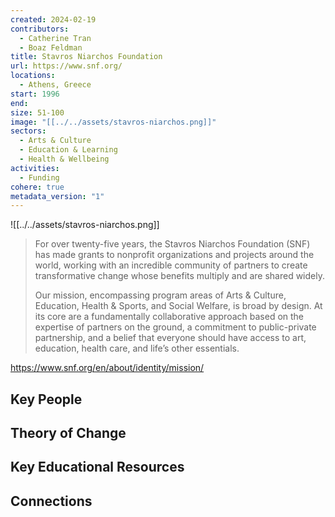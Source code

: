 ```yaml
---
created: 2024-02-19
contributors:
  - Catherine Tran
  - Boaz Feldman
title: Stavros Niarchos Foundation
url: https://www.snf.org/
locations:
  - Athens, Greece
start: 1996
end: 
size: 51-100
image: "[[../../assets/stavros-niarchos.png]]"
sectors:
  - Arts & Culture
  - Education & Learning
  - Health & Wellbeing
activities:
  - Funding
cohere: true
metadata_version: "1"
---
```

![[../../assets/stavros-niarchos.png]]

>For over twenty-five years, the Stavros Niarchos Foundation (SNF) has made grants to nonprofit organizations and projects around the world, working with an incredible community of partners to create transformative change whose benefits multiply and are shared widely.
>
>Our mission, encompassing program areas of Arts & Culture, Education, Health & Sports, and Social Welfare, is broad by design. At its core are a fundamentally collaborative approach based on the expertise of partners on the ground, a commitment to public-private partnership, and a belief that everyone should have access to art, education, health care, and life’s other essentials.

https://www.snf.org/en/about/identity/mission/

## Key People

## Theory of Change

## Key Educational Resources

## Connections










